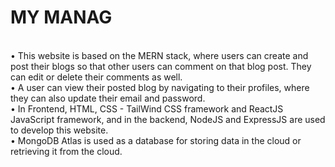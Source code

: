 # MY MANAG
<br>
• This website is based on the MERN stack, where users can create and post their blogs so that other users can comment on that blog post. They can edit or delete their comments as well. <br>
• A user can view their posted blog by navigating to their profiles, where they can also update their email and password. <br>
• In Frontend, HTML, CSS - TailWind CSS framework and ReactJS JavaScript framework, and in the backend, NodeJS and ExpressJS are used to develop this website. <br>
• MongoDB Atlas is used as a database for storing data in the cloud or retrieving it from the cloud. <br>
